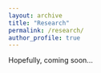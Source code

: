 ```yaml
---
layout: archive
title: "Research"
permalink: /research/
author_profile: true
---
```


Hopefully, coming soon...

<!---
# {% if author.googlescholar %}
#   You can also find my articles on <u><a href="{{author.googlescholar}}">my Google Scholar profile</a>.</u>
# {% endif %}
# 
# {% include base_path %}
# 
# {% for post in site.publications reversed %}
#   {% include archive-single.html %}
# {% endfor %}
-->
